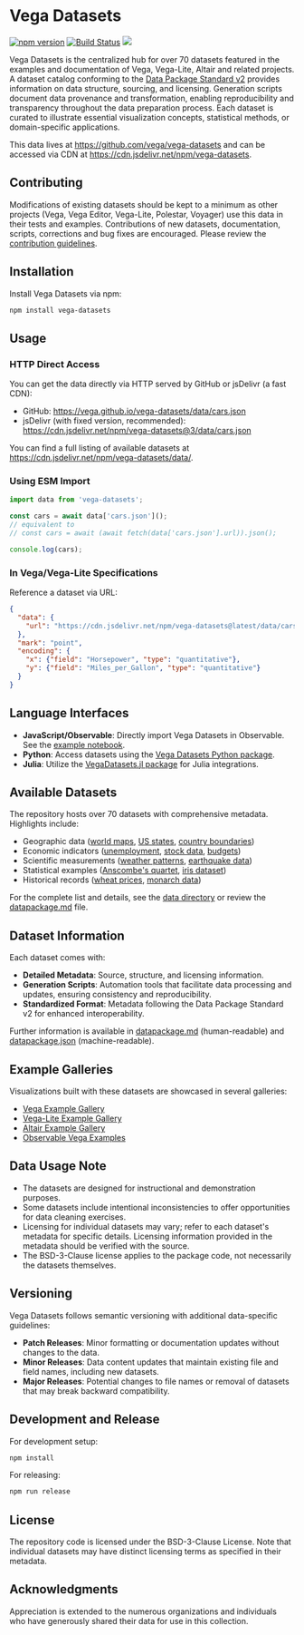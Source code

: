 # Vega Datasets

[![npm version](https://img.shields.io/npm/v/vega-datasets.svg)](https://www.npmjs.com/package/vega-datasets)
[![Build Status](https://github.com/vega/vega-datasets/workflows/Test/badge.svg)](https://github.com/vega/vega-datasets/actions)
[![](https://data.jsdelivr.com/v1/package/npm/vega-datasets/badge?style=rounded)](https://www.jsdelivr.com/package/npm/vega-datasets)

Vega Datasets is the centralized hub for over 70 datasets featured in the examples and documentation of Vega, Vega-Lite, Altair and related projects. A dataset catalog conforming to the [Data Package Standard v2](https://datapackage.org/blog/2024-06-26-v2-release/) provides information on data structure, sourcing, and licensing. Generation scripts document data provenance and transformation, enabling reproducibility and transparency throughout the data preparation process. Each dataset is curated to illustrate essential visualization concepts, statistical methods, or domain-specific applications.

This data lives at https://github.com/vega/vega-datasets and can be accessed via CDN at https://cdn.jsdelivr.net/npm/vega-datasets.

## Contributing

Modifications of existing datasets should be kept to a minimum as other projects (Vega, Vega Editor, Vega-Lite, Polestar, Voyager) use this data in their tests and examples. Contributions of new datasets, documentation, scripts, corrections and bug fixes are encouraged. Please review the [contribution guidelines](CONTRIBUTING.md).

## Installation

Install Vega Datasets via npm:

```bash
npm install vega-datasets
```

## Usage

### HTTP Direct Access

You can get the data directly via HTTP served by GitHub or jsDelivr (a fast CDN):

- GitHub: https://vega.github.io/vega-datasets/data/cars.json
- jsDelivr (with fixed version, recommended): https://cdn.jsdelivr.net/npm/vega-datasets@3/data/cars.json

You can find a full listing of available datasets at https://cdn.jsdelivr.net/npm/vega-datasets/data/.

### Using ESM Import

```typescript
import data from 'vega-datasets';

const cars = await data['cars.json']();
// equivalent to
// const cars = await (await fetch(data['cars.json'].url)).json();

console.log(cars);
```

### In Vega/Vega-Lite Specifications

Reference a dataset via URL:

```json
{
  "data": {
    "url": "https://cdn.jsdelivr.net/npm/vega-datasets@latest/data/cars.json"
  },
  "mark": "point",
  "encoding": {
    "x": {"field": "Horsepower", "type": "quantitative"},
    "y": {"field": "Miles_per_Gallon", "type": "quantitative"}
  }
}
```

## Language Interfaces

- **JavaScript/Observable**: Directly import Vega Datasets in Observable. See the [example notebook](https://observablehq.com/@vega/vega-datasets).
- **Python**: Access datasets using the [Vega Datasets Python package](https://github.com/altair-viz/vega_datasets).
- **Julia**: Utilize the [VegaDatasets.jl package](https://github.com/davidanthoff/VegaDatasets.jl) for Julia integrations.

## Available Datasets

The repository hosts over 70 datasets with comprehensive metadata. Highlights include:

- Geographic data ([world maps](datapackage.md#world-110mjson), [US states](datapackage.md#us-10mjson), [country boundaries](datapackage.md#world-110mjson))
- Economic indicators ([unemployment](datapackage.md#unemploymenttsv), [stock data](datapackage.md#stockscsv), [budgets](datapackage.md#budgetjson))
- Scientific measurements ([weather patterns](datapackage.md#seattle-weathercsv), [earthquake data](datapackage.md#earthquakesjson))
- Statistical examples ([Anscombe's quartet](datapackage.md#anscombesjson), [iris dataset](datapackage.md#irisjson))
- Historical records ([wheat prices](datapackage.md#wheatjson), [monarch data](datapackage.md#monarchsjson))

For the complete list and details, see the [data directory](https://github.com/vega/vega-datasets/tree/main/data) or review the [datapackage.md](https://github.com/vega/vega-datasets/blob/main/datapackage.md#resources) file.

## Dataset Information

Each dataset comes with:

- **Detailed Metadata**: Source, structure, and licensing information.
- **Generation Scripts**: Automation tools that facilitate data processing and updates, ensuring consistency and reproducibility.
- **Standardized Format**: Metadata following the Data Package Standard v2 for enhanced interoperability.

Further information is available in [datapackage.md](https://github.com/vega/vega-datasets/blob/main/datapackage.md) (human-readable) and [datapackage.json](https://github.com/vega/vega-datasets/blob/main/datapackage.json) (machine-readable).

## Example Galleries

Visualizations built with these datasets are showcased in several galleries:

- [Vega Example Gallery](https://vega.github.io/vega/examples/)
- [Vega-Lite Example Gallery](https://vega.github.io/vega-lite/examples/)
- [Altair Example Gallery](https://altair-viz.github.io/gallery/index.html)
- [Observable Vega Examples](https://observablehq.com/@vega)

## Data Usage Note

- The datasets are designed for instructional and demonstration purposes.
- Some datasets include intentional inconsistencies to offer opportunities for data cleaning exercises.
- Licensing for individual datasets may vary; refer to each dataset's metadata for specific details. Licensing information provided in the metadata should be verified with the source.
- The BSD-3-Clause license applies to the package code, not necessarily the datasets themselves.

## Versioning

Vega Datasets follows semantic versioning with additional data-specific guidelines:

- **Patch Releases**: Minor formatting or documentation updates without changes to the data.
- **Minor Releases**: Data content updates that maintain existing file and field names, including new datasets.
- **Major Releases**: Potential changes to file names or removal of datasets that may break backward compatibility.

## Development and Release

For development setup:

```bash
npm install
```

For releasing:

```bash
npm run release
```

## License

The repository code is licensed under the BSD-3-Clause License. Note that individual datasets may have distinct licensing terms as specified in their metadata.

## Acknowledgments

Appreciation is extended to the numerous organizations and individuals who have generously shared their data for use in this collection.